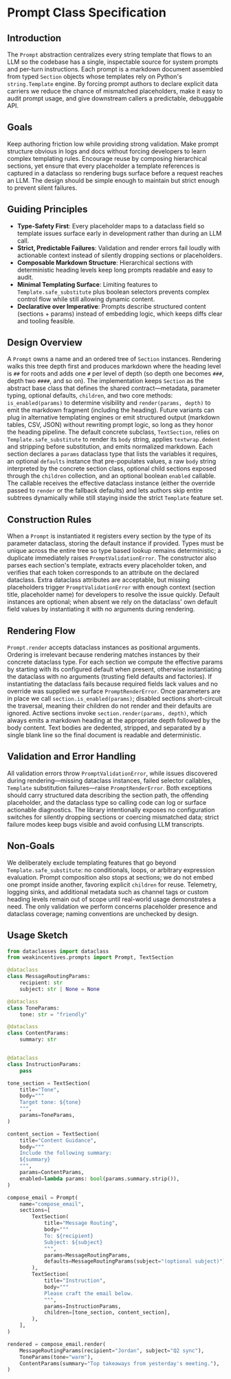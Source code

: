 # Prompt Class Specification

## Introduction
The `Prompt` abstraction centralizes every string template that flows to an LLM so the codebase has a single,
inspectable source for system prompts and per-turn instructions. Each prompt is a markdown document assembled from
typed `Section` objects whose templates rely on Python's `string.Template` engine. By forcing prompt authors to
declare explicit data carriers we reduce the chance of mismatched placeholders, make it easy to audit prompt usage,
and give downstream callers a predictable, debuggable API.

## Goals
Keep authoring friction low while providing strong validation. Make prompt structure obvious in logs and docs without
forcing developers to learn complex templating rules. Encourage reuse by composing hierarchical sections, yet ensure
that every placeholder a template references is captured in a dataclass so rendering bugs surface before a request
reaches an LLM. The design should be simple enough to maintain but strict enough to prevent silent failures.

## Guiding Principles
- **Type-Safety First**: Every placeholder maps to a dataclass field so template issues surface early in development
  rather than during an LLM call.
- **Strict, Predictable Failures**: Validation and render errors fail loudly with actionable context instead of
  silently dropping sections or placeholders.
- **Composable Markdown Structure**: Hierarchical sections with deterministic heading levels keep long prompts
  readable and easy to audit.
- **Minimal Templating Surface**: Limiting features to `Template.safe_substitute` plus boolean selectors prevents
  complex control flow while still allowing dynamic content.
- **Declarative over Imperative**: Prompts describe structured content (sections + params) instead of embedding logic,
  which keeps diffs clear and tooling feasible.

## Design Overview
A `Prompt` owns a name and an ordered tree of `Section` instances. Rendering walks this tree depth first and produces
markdown where the heading level is `##` for roots and adds one `#` per level of depth (so depth one becomes `###`,
depth two `####`, and so on). The implementation keeps `Section` as the abstract base class that defines the shared
contract—metadata, parameter typing, optional defaults, `children`, and two core methods: `is_enabled(params)` to
determine visibility and `render(params, depth)` to emit the markdown fragment (including the heading). Future
variants can plug in alternative templating engines or emit structured output (markdown tables, CSV, JSON) without
rewriting prompt logic, so long as they honor the heading pipeline. The default concrete subclass, `TextSection`, relies
on `Template.safe_substitute` to render its `body` string, applies `textwrap.dedent` and stripping before substitution,
and emits normalized markdown. Each section declares a `params` dataclass type that lists the variables it requires, an
optional `defaults` instance that pre-populates values, a raw `body` string interpreted by the concrete section class,
optional child sections exposed through the `children` collection, and an optional boolean `enabled` callable. The
callable receives the effective dataclass instance (either the override passed to `render` or the fallback defaults) and lets
authors skip entire subtrees dynamically while still staying inside the strict `Template` feature set.

## Construction Rules
When a `Prompt` is instantiated it registers every section by the type of its parameter dataclass, storing the default
instance if provided. Types must be unique across the entire tree so type based lookup remains deterministic; a
duplicate immediately raises `PromptValidationError`. The constructor also parses each section's template, extracts
every placeholder token, and verifies that each token corresponds to an attribute on the declared dataclass. Extra
dataclass attributes are acceptable, but missing placeholders trigger `PromptValidationError` with enough context
(section title, placeholder name) for developers to resolve the issue quickly. Default instances are optional; when
absent we rely on the dataclass' own default field values by instantiating it with no arguments during rendering.

## Rendering Flow
`Prompt.render` accepts dataclass instances as positional arguments. Ordering is irrelevant because rendering matches
instances by their concrete dataclass type. For each section we compute the effective params by starting with its
configured default when present, otherwise instantiating the dataclass with no arguments (trusting field defaults and
factories). If instantiating the dataclass fails because required fields lack values and no override was supplied we
surface `PromptRenderError`. Once parameters are in place we call
`section.is_enabled(params)`; disabled sections short-circuit the traversal, meaning their children do not render and
their defaults are ignored. Active sections invoke `section.render(params, depth)`, which always emits a markdown
heading at the appropriate depth followed by the body content. Text bodies are dedented, stripped, and separated by a
single blank line so the final document is readable and deterministic.

## Validation and Error Handling
All validation errors throw `PromptValidationError`, while issues discovered during rendering—missing dataclass
instances, failed selector callables, `Template` substitution failures—raise `PromptRenderError`. Both exceptions
should carry structured data describing the section path, the offending placeholder, and the dataclass type so calling
code can log or surface actionable diagnostics. The library intentionally exposes no configuration switches for
silently dropping sections or coercing mismatched data; strict failure modes keep bugs visible and avoid confusing LLM
transcripts.

## Non-Goals
We deliberately exclude templating features that go beyond `Template.safe_substitute`: no conditionals, loops, or
arbitrary expression evaluation. Prompt composition also stops at sections; we do not embed one prompt inside another,
favoring explicit `children` for reuse. Telemetry, logging sinks, and additional metadata such as channel tags or
custom heading levels remain out of scope until real-world usage demonstrates a need. The only validation we perform
concerns placeholder presence and dataclass coverage; naming conventions are unchecked by design.

## Usage Sketch
```python
from dataclasses import dataclass
from weakincentives.prompts import Prompt, TextSection

@dataclass
class MessageRoutingParams:
    recipient: str
    subject: str | None = None

@dataclass
class ToneParams:
    tone: str = "friendly"

@dataclass
class ContentParams:
    summary: str


@dataclass
class InstructionParams:
    pass

tone_section = TextSection(
    title="Tone",
    body="""
    Target tone: ${tone}
    """,
    params=ToneParams,
)

content_section = TextSection(
    title="Content Guidance",
    body="""
    Include the following summary:
    ${summary}
    """,
    params=ContentParams,
    enabled=lambda params: bool(params.summary.strip()),
)

compose_email = Prompt(
    name="compose_email",
    sections=[
        TextSection(
            title="Message Routing",
            body="""
            To: ${recipient}
            Subject: ${subject}
            """,
            params=MessageRoutingParams,
            defaults=MessageRoutingParams(subject="(optional subject)"),
        ),
        TextSection(
            title="Instruction",
            body="""
            Please craft the email below.
            """,
            params=InstructionParams,
            children=[tone_section, content_section],
        ),
    ],
)

rendered = compose_email.render(
    MessageRoutingParams(recipient="Jordan", subject="Q2 sync"),
    ToneParams(tone="warm"),
    ContentParams(summary="Top takeaways from yesterday's meeting."),
)
```
